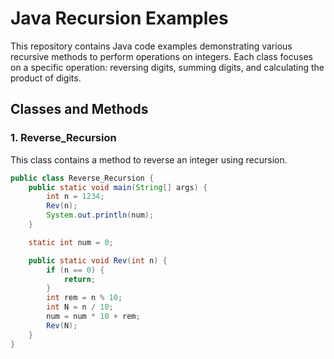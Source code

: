 # Java Recursion Examples

This repository contains Java code examples demonstrating various recursive methods to perform operations on integers. Each class focuses on a specific operation: reversing digits, summing digits, and calculating the product of digits.

## Classes and Methods

### 1. Reverse_Recursion

This class contains a method to reverse an integer using recursion.

```java
public class Reverse_Recursion {
    public static void main(String[] args) {
        int n = 1234;
        Rev(n);
        System.out.println(num);
    }

    static int num = 0;

    public static void Rev(int n) {
        if (n == 0) {
            return;
        }
        int rem = n % 10;
        int N = n / 10;
        num = num * 10 + rem;
        Rev(N);
    }
}
